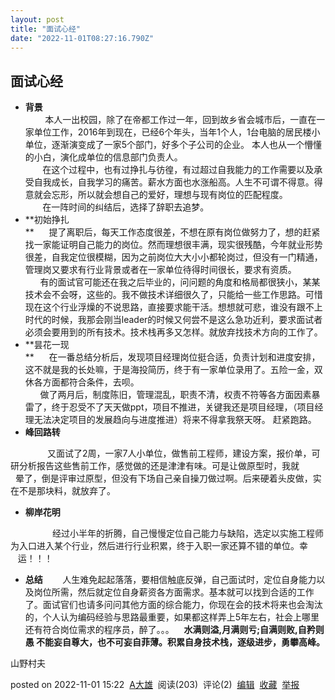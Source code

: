 ```yaml
---
layout: post
title: "面试心经"
date: "2022-11-01T08:27:16.790Z"
---
```

面试心经
----

*   **背景**  
            本人一出校园，除了在帝都工作过一年，回到故乡省会城市后，一直在一家单位工作，2016年到现在，已经6个年头，当年1个人，1台电脑的居民楼小单位，逐渐演变成了一家5个部门，好多个子公司的企业。 本人也从一个懵懂的小白，演化成单位的信息部门负责人。   
           在这个过程中，也有过挣扎与彷徨，有过超过自我能力的工作需要以及承受自我成长，自我学习的痛苦。薪水方面也水涨船高。人生不可谓不得意。得意就会忘形，所以就会想自己的爱好，理想与现有岗位的匹配程度。  
           在一阵时间的纠结后，选择了辞职去追梦。
*   **初始挣扎  
    **      提了离职后，每天工作态度很差，不想在原有岗位做努力了，想的赶紧找一家能证明自己能力的岗位。然而理想很丰满，现实很残酷，今年就业形势很差，自我定位很模糊，因为之前岗位大大小小都轮岗过，但没有一门精通，管理岗又要求有行业背景或者在一家单位待得时间很长，要求有资质。  
          有的面试官可能还在我之后毕业的，问问题的角度和格局都很狭小，某某技术会不会呀，这些的。我不做技术详细很久了，只能给一些工作思路。可惜现在这个行业浮燥的不说思路，直接要求能干活。想想就可悲，谁没有跟不上时代的时候，我那会刚当leader的时候又何尝不是这么急功近利，要求面试者必须会要用到的所有技术。技术栈再多又怎样。就放弃找技术方向的工作了。
*   **昙花一现  
    **      在一番总结分析后，发现项目经理岗位挺合适，负责计划和进度安排，这不就是我的长处嘛，于是海投简历，终于有一家单位录用了。五险一金，双休各方面都符合条件，去呗。  
          做了两月后，制度陈旧，管理混乱，职责不清，权责不符等各方面因素暴雷了，终于忍受不了天天做ppt，项目不推进，关键我还是项目经理，（项目经理无法决定项目的发展趋向与进度推进）将来不得拿我祭天呀。 赶紧跑路。
*   **峰回路转**

               又面试了2周，一家7人小单位，做售前工程师，建设方案，报价单，可研分析报告这些售前工作，感觉做的还是津津有味。可是让做原型时，我就            晕了，倒是评审过原型，但没有下场自己亲自操刀做过啊。后来硬着头皮做，实在不是那块料，就放弃了。

*   **柳岸花明**

                 经过小半年的折腾，自己慢慢定位自己能力与缺陷，选定以实施工程师为入口进入某个行业，然后进行行业积累，终于入职一家还算不错的单位。幸           运！！！

*   **总结**        人生难免起起落落，要相信触底反弹，自己面试时，定位自身能力以及岗位所需，然后就定位自身薪资各方面需求。基本就可以找到合适的工作了。面试官们也请多问问其他方面的综合能力，你现在会的技术将来也会淘汰的，个人认为编码经验与思路最重要，如果都这样弄上5年左右，社会上哪里还有符合岗位需求的程序员，醉了。。。    **水满则溢,月满则亏;自满则败,自矜则愚 不能妄自尊大，也不可妄自菲薄。积累自身技术栈，逐级进步，勇攀高峰。**

山野村夫

posted on 2022-11-01 15:22  [A大雄](https://www.cnblogs.com/zxwbky/)  阅读(203)  评论(2)  [编辑](https://i.cnblogs.com/EditPosts.aspx?postid=16845005)  [收藏](javascript:void(0))  [举报](javascript:void(0))
